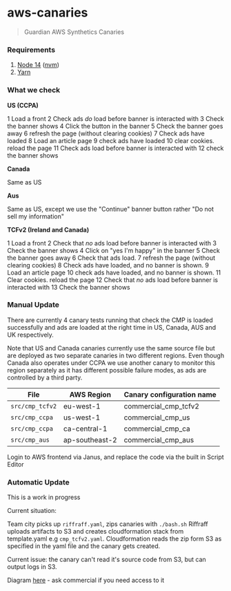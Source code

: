 # aws-canaries

> Guardian AWS Synthetics Canaries

### Requirements

1. [Node 14](https://nodejs.org/en/download/) ([nvm](https://github.com/nvm-sh/nvm))
2. [Yarn](https://classic.yarnpkg.com/en/docs/install/)

### What we check

**US (CCPA)**

1 Load a front
2 Check ads _do_ load before banner is interacted with
3 Check the banner shows
4 Click the button in the banner
5 Check the banner goes away
6 refresh the page (without clearing cookies)
7 Check ads have loaded
8 Load an article page
9 check ads have loaded
10 clear cookies. reload the page
11 Check ads load before banner is interacted with
12 check the banner shows

**Canada**

Same as US

**Aus**

Same as US, except we use the "Continue" banner button rather "Do not sell my information"

**TCFv2 (Ireland and Canada)**

1 Load a front
2 Check that _no_ ads load before banner is interacted with
3 Check the banner shows
4 Click on "yes I'm happy" in the banner
5 Check the banner goes away
6 Check that ads load.
7 refresh the page (without clearing cookies)
8 Check ads have loaded, and no banner is shown.
9 Load an article page
10 check ads have loaded, and no banner is shown.
11 Clear cookies. reload the page
12 Check that _no_ ads load before banner is interacted with
13 Check the banner shows

### Manual Update

There are currently 4 canary tests running that check the CMP is loaded successfully and ads are loaded at the right time in US, Canada, AUS and UK respectively.

Note that US and Canada canaries currently use the same source file but are deployed as two separate canaries in two different regions. Even though Canada also operates under CCPA we use another canary to monitor this region separately as it has different possible failure modes, as ads are controlled by a third party.

| File            | AWS Region     | Canary configuration name |
| --------------- | -------------- | ------------------------- |
| `src/cmp_tcfv2` | eu-west-1      | commercial_cmp_tcfv2      |
| `src/cmp_ccpa`  | us-west-1      | commercial_cmp_us         |
| `src/cmp_ccpa`  | ca-central-1   | commercial_cmp_ca         |
| `src/cmp_aus`   | ap-southeast-2 | commercial_cmp_aus        |

Login to AWS frontend via Janus, and replace the code via the built in Script Editor

### Automatic Update

This is a work in progress

Current situation:

Team city picks up `riffraff.yaml`, zips canaries with `./bash.sh`
Riffraff uploads artifacts to S3 and creates cloudformation stack from template.yaml e.g `cmp_tcfv2.yaml`.
Cloudformation reads the zip form S3 as specified in the yaml file and the canary gets created.

Current issue: the canary can't read it's source code from S3, but can output logs in S3.

Diagram [here](https://docs.google.com/presentation/d/1l8QFoq7siUWdJMRq_qc8vLcNf1iFhXH5aKx3Ok5xEu4/edit#slide=id.gb8f2b491c7_0_44) - ask commercial if you need access to it
